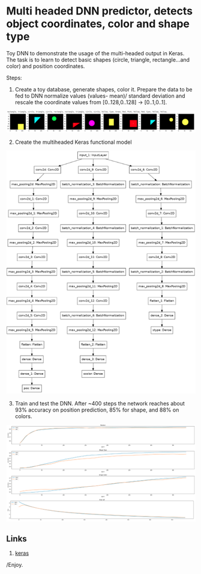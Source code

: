 # Multi headed DNN predictor, detects object coordinates, color and shape type

Toy DNN to demonstrate the usage of the multi-headed output in Keras.
The task is to learn to detect basic shapes (circle, triangle, rectangle...and color) and position coordinates.

Steps:
1. Create a toy database, generate shapes, color it. Prepare the data to be fed to DNN normalize values (values- mean)/ standard deviation and rescale the coordinate values from [0..128,0..128] -> [0..1,0..1].
<p align="center"> 
  <img src="./info/toydb.png" alt="" width="1024"></a>
</p>


2. Create the multiheaded Keras functional model

<p align="center"> 
  <img src="./info/model.png" alt="" width="800"></a>
</p>


3. Train and test the DNN. After ~400 steps the network reaches about 93% accuracy on position prediction, 85% for shape, and 88% on colors.

<p align="center"> 
  <img src="./info/test.png" alt="" width="1024"></a>
</p>



## Links

1. [keras](https://keras.io/)

/Enjoy.